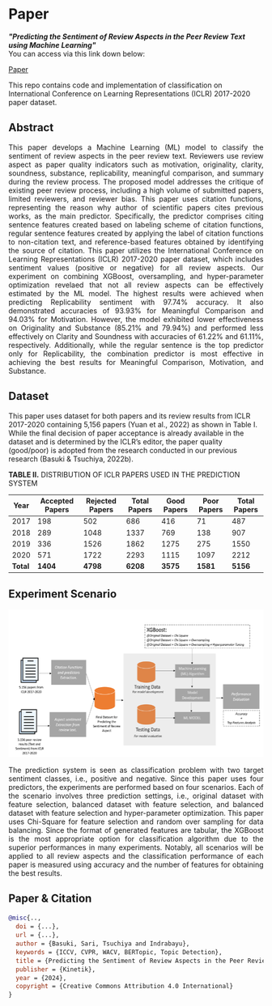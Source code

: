 # Paper
***"Predicting the Sentiment of Review Aspects in the Peer Review Text using Machine Learning"*** <br>
You can access via this link down below:<br>

[Paper](#)


This repo contains code and implementation of classification on International Conference on Learning Representations (ICLR) 2017-2020 paper dataset.

## Abstract
<p align="justify"> This paper develops a Machine Learning (ML) model to classify the sentiment of review aspects in the peer review text. Reviewers use review aspect as paper quality indicators such as motivation, originality, clarity, soundness, substance, replicability, meaningful comparison, and summary during the review process. The proposed model addresses the critique of existing peer review process, including a high volume of submitted papers, limited reviewers, and reviewer bias. This paper uses citation functions, representing the reason why author of scientific papers cites previous works, as the main predictor. Specifically, the predictor comprises citing sentence features created based on labeling scheme of citation functions, regular sentence features created by applying the label of citation functions to non-citation text, and reference-based features obtained by identifying the source of citation. This paper utilizes the International Conference on Learning Representations (ICLR) 2017-2020 paper dataset, which includes sentiment values (positive or negative) for all review aspects. Our experiment on combining XGBoost, oversampling, and hyper-parameter optimization revelaed that not all review aspects can be effectively estimated by the ML model. The highest results were achieved when predicting Replicability sentiment with 97.74% accuracy. It also demonstrated accuracies of 93.93% for Meaningful Comparison and 94.03% for Motivation. However, the model exhibited lower effectiveness on Originality and Substance (85.21% and 79.94%) and performed less effectively on Clarity and Soundness with accuracies of 61.22% and 61.11%, respectively. Additionally, while the regular sentence is the top predictor only for Replicability, the combination predictor is most effective in achieving the best results for Meaningful Comparison, Motivation, and Substance.</p>

## Dataset
<p align="justiify">This paper uses dataset for both papers and its review results from ICLR 2017-2020 containing 5,156 papers (Yuan et al., 2022) as shown in Table I. While the final decision of paper acceptance is already available in the dataset and is determined by the ICLR’s editor, the paper quality (good/poor) is adopted from the research conducted in our previous research (Basuki & Tsuchiya, 2022b).</p>

**TABLE II.** DISTRIBUTION OF ICLR PAPERS USED IN THE PREDICTION SYSTEM

<p align="center"></p>

| Year | Accepted Papers | Rejected Papers | Total Papers | Good Papers | Poor Papers | Total Papers |
|---|---|---|---|---|---|---|
| 2017 | 198 | 502 | 686 | 416 | 71 | 487 |
| 2018 | 289 | 1048 | 1337 | 769 | 138 | 907 |
| 2019 | 336 | 1526 | 1862 | 1275 | 275 | 1550 |
| 2020 | 571 | 1722 | 2293 | 1115 | 1097 | 2212 |
| **Total** | **1404** | **4798** | **6208** | **3575** | **1581** | **5156** |

## Experiment Scenario
<p align="center">
    <img src="architecture.png" width="572" height="292" />
</p>
<p align="justify">The prediction system is seen as classification problem with two target sentiment classes, i.e., positive and negative. Since this paper uses four predictors, the experiments are performed based on four scenarios. Each of the scenario involves three prediction settings, i.e., original dataset with feature selection, balanced dataset with feature selection, and balanced dataset with feature selection and hyper-parameter optimization. This paper uses Chi-Square for feature selection and random over sampling for data balancing. Since the format of generated features are tabular, the XGBoost is the most appropriate option for classification algorithm due to the superior performances in many experiments. Notably, all scenarios will be applied to all review aspects and the classification performance of each paper is measured using accuracy and the number of features for obtaining the best results.</p>

## Paper & Citation


```bibtex
@misc{..,
  doi = {...},
  url = {...},
  author = {Basuki, Sari, Tsuchiya and Indrabayu},
  keywords = {ICCV, CVPR, WACV, BERTopic, Topic Detection},
  title = {Predicting the Sentiment of Review Aspects in the Peer Review Text using Machine Learning},
  publisher = {Kinetik},
  year = {2024},
  copyright = {Creative Commons Attribution 4.0 International}
}
```